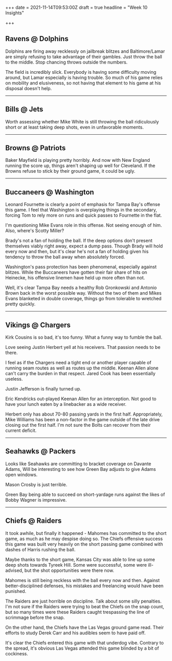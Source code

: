 +++
date = 2021-11-14T09:53:00Z
draft = true
headline = "Week 10 Insights"

+++
## Ravens @ Dolphins

Dolphins are firing away recklessly on jailbreak blitzes and Baltimore/Lamar are simply refusing to take advantage of their gambles. Just throw the ball to the middle. Stop chancing throws outside the numbers.

The field is incredibly slick. Everybody is having some difficulty moving around, but Lamar especially is having trouble. So much of his game relies on mobility and elusiveness, so not having that element to his game at his disposal doesn't help.

***

## Bills @ Jets

Worth assessing whether Mike White is still throwing the ball ridiculously short or at least taking deep shots, even in unfavorable moments.

***

## Browns @ Patriots

Baker Mayfield is playing pretty horribly. And now with New England running the score up, things aren't shaping up well for Cleveland. If the Browns refuse to stick by their ground game, it could be ugly.

***

## Buccaneers @ Washington

Leonard Fournette is clearly a point of emphasis for Tampa Bay's offense this game. I feel that Washington is overplaying things in the secondary, forcing Tom to rely more on runs and quick passes to Fournette in the flat.

I'm questioning Mike Evans role in this offense. Not seeing enough of him. Also, where's Scotty Miller?

Brady's not a fan of holding the ball. If the deep options don't present themselves viably right away, expect a dump pass. Though Brady will hold every now and then, but it's clear he's not a fan of holding given his tendency to throw the ball away when absolutely forced.

Washington's pass protection has been phenomenal, especially against blitzes. While the Buccaneers have gotten their fair share of hits on Heinecke, his offensive linemen have held up more often than not.

Well, it's clear Tampa Bay needs a healthy Rob Gronkowski and Antonio Brown back in the worst possible way. Without the two of them and Mikes Evans blanketed in double coverage, things go from tolerable to wretched pretty quickly.

***

## Vikings @ Chargers

Kirk Cousins is so bad, it's too funny. What a funny way to fumble the ball.

Love seeing Justin Herbert yell at his receivers. That passion needs to be there.

I feel as if the Chargers need a tight end or another player capable of running seam routes as well as routes up the middle. Keenan Allen alone can't carry the burden in that respect. Jared Cook has been essentially useless.

Justin Jefferson is finally turned up.

Eric Kendricks out-played Keenan Allen for an interception. Not good to have your lunch eaten by a linebacker as a wide receiver.

Herbert only has about 70-80 passing yards in the first half. Appropriately, Mike Williams has been a non-factor in the game outside of the late drive closing out the first half. I'm not sure the Bolts can recover from their current deficit.

***

## Seahawks @ Packers

Looks like Seahawks are committing to bracket coverage on Davante Adams, Will be interesting to see how Green Bay adjusts to give Adams open windows.

Mason Crosby is just terrible.

Green Bay being able to succeed on short-yardage runs against the likes of Bobby Wagner is impressive.

***

## Chiefs @ Raiders

It took awhile, but finally it happened - Mahomes has committed to the short game, as much as he may despise doing so. The Chiefs offensive success this game was built very heavily on the short passing game combined with  dashes of Harris rushing the ball.

Maybe thanks to the short game, Kansas City was able to line up some deep shots towards Tyreek Hill. Some were successful, some were ill-advised, but the shot opportunities were there now.

Mahomes is still being reckless with the ball every now and then. Against better-disciplined defenses, his mistakes and freelancing would have been punished.

The Raiders are just horrible on discipline. Talk about some silly penalties. I'm not sure if the Raiders were trying to beat the Chiefs on the snap count, but so many times were these Raiders caught trespassing the line of scrimmage before the snap. 

On the other hand, the Chiefs have the Las Vegas ground game read. Their efforts to study Derek Carr and his audibles seem to have paid off.

It's clear the Chiefs entered this game with that underdog vibe. Contrary to the spread, it's obvious Las Vegas attended this game blinded by a bit of cockiness. 